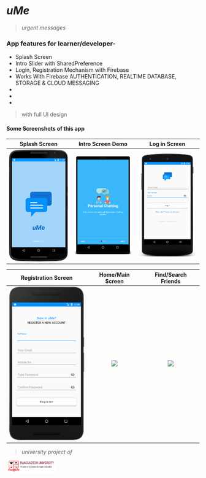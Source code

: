 # *uMe*
> _urgent messages_

### App features for learner/developer-
* Splash Screen
* Intro Slider with SharedPreference
* Login, Registration Mechanism with Firebase
* Works With Firebase AUTHENTICATION, REALTIME DATABASE, STORAGE & CLOUD MESSAGING
*
*
*

>with full UI design


#### Some Screenshots of this app

Splash Screen                         |  Intro Screen Demo                     |Log in Screen
:------------------------------------:|:--------------------------------------:|:------------------------------------: 
<img src="myFiles/01.png" width="200">  |  <img src="myFiles/2.png" width="200">  |<img src="myFiles/3.png" width="200">

Registration Screen                  | Home/Main Screen                     | Find/Search Friends
:-----------------------------------:|:------------------------------------:|:------------------------------------:
<img src="myFiles/4.png" width="200"> | <img src="images/5.png" width="200"> |<img src="myFiles/6.png" width="200"> 








>_university project of_

<img src="images/bu.png" width="130"> 

